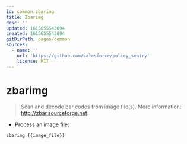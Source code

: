 ```yaml
---
id: common.zbarimg
title: Zbarimg
desc: ''
updated: 1615655543094
created: 1615655543094
gitDirPath: pages/common
sources:
  - name: ''
    url: 'https://github.com/salesforce/policy_sentry'
    license: MIT
---
```

# zbarimg

> Scan and decode bar codes from image file(s).
> More information: <http://zbar.sourceforge.net>.

- Process an image file:

`zbarimg {{image_file}}`

